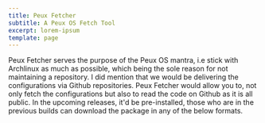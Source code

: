 ```yaml
---
title: Peux Fetcher
subtitle: A Peux OS Fetch Tool
excerpt: lorem-ipsum
template: page
---
```

Peux Fetcher serves the purpose of the Peux OS mantra, i.e stick with Archlinux as much as possible, which being the sole reason for not maintaining a repository. I did mention that we would be delivering the configurations via Github repositories. Peux Fetcher would allow you to, not only fetch the configurations but also to read the code on Github as it is all public. In the upcoming releases, it'd be pre-installed, those who are in the previous builds can download the package in any of the below formats.

